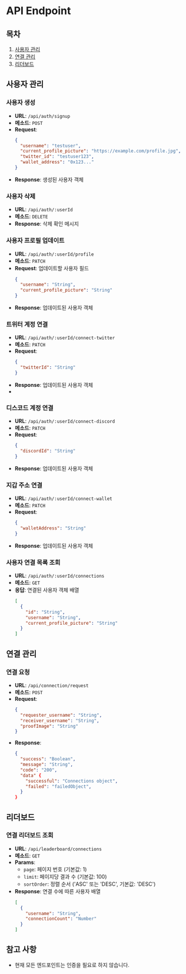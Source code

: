 # API Endpoint

## 목차
1. [사용자 관리](#사용자-관리)
2. [연결 관리](#연결-관리)
3. [리더보드](#리더보드)

## 사용자 관리

### 사용자 생성
- **URL**: `/api/auth/signup`
- **메소드**: `POST`
- **Request**:
  ```json
  {
    "username": "testuser",
    "current_profile_picture": "https://example.com/profile.jpg",
    "twitter_id": "testuser123",
    "wallet_address": "0x123..."
  }
  ```
- **Response**: 생성된 사용자 객체

### 사용자 삭제
- **URL**: `/api/auth/:userId`
- **메소드**: `DELETE`
- **Response**: 삭제 확인 메시지

### 사용자 프로필 업데이트
- **URL**: `/api/auth/:userId/profile`
- **메소드**: `PATCH`
- **Request**: 업데이트할 사용자 필드
  ```json
  {
    "username": "String",
    "current_profile_picture": "String"
  }
  ```
- **Response**: 업데이트된 사용자 객체

### 트위터 계정 연결
- **URL**: `/api/auth/:userId/connect-twitter`
- **메소드**: `PATCH`
- **Request**:
  ```json
  {
    "twitterId": "String"
  }
  ```
- **Response**: 업데이트된 사용자 객체
- 
### 디스코드 계정 연결
- **URL**: `/api/auth/:userId/connect-discord`
- **메소드**: `PATCH`
- **Request**:
  ```json
  {
    "discordId": "String"
  }
  ```
- **Response**: 업데이트된 사용자 객체

### 지갑 주소 연결
- **URL**: `/api/auth/:userId/connect-wallet`
- **메소드**: `PATCH`
- **Request**:
  ```json
  {
    "walletAddress": "String"
  }
  ```
- **Response**: 업데이트된 사용자 객체

### 사용자 연결 목록 조회
- **URL**: `/api/auth/:userId/connections`
- **메소드**: `GET`
- **응답**: 연결된 사용자 객체 배열
  ```json
  [
    {
      "id": "String",
      "username": "String",
      "current_profile_picture": "String"
    }
  ]

## 연결 관리

### 연결 요청
- **URL**: `/api/connection/request`
- **메소드**: `POST`
- **Request**:
  ```json
  {
    "requester_username": "String",
    "receiver_username": "String",
    "proofImage": "String"
  }
  ```
- **Response**: 
  ```json
  {
    "success": "Boolean",
    "message": "String",
    "code": "200",
    "data" {
      "successful": "Connections object",
      "failed": "failedObject",
    }
  }
  ```

## 리더보드

### 연결 리더보드 조회
- **URL**: `/api/leaderboard/connections`
- **메소드**: `GET`
- **Params**:
  - `page`: 페이지 번호 (기본값: 1)
  - `limit`: 페이지당 결과 수 (기본값: 100)
  - `sortOrder`: 정렬 순서 ('ASC' 또는 'DESC', 기본값: 'DESC')
- **Response**: 연결 수에 따른 사용자 배열
  ```json
  [
    {
      "username": "String",
      "connectionCount": "Number"
    }
  ]

## 참고 사항
- 현재 모든 엔드포인트는 인증을 필요로 하지 않습니다.